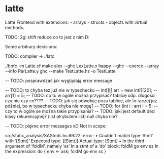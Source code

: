 # latte

Latte Frontend with extensions:
    - arrays
    - structs
    - objects with virtual methods.
<!-- 
## Gramatyka
Gramatyka to nieco zmodyfikowana gramatyka języka *Latte*.

W gramatyce występuje konflikt:
wyrażenie `if (cond1) f1(); if (cond2) f2(); else g();` jest parsowane tak, że `else` należy do __drugiego__ `if`. -->

TODO: 2gi shift reduce co to jest z nim D:

Some arbitrary decisions:





TODO: compiler -> ./latc




./bnfc -m Latte.cf
make
alex --ghc LexLatte.x
happy --ghc --coerce --array --info ParLatte.y
ghc --make TestLatte.hs -o TestLatte



-- TODO: posprawdzać jak wyglądają error message

-- TODO: to chyba też już nie w typechecku
-- int[][] arr = new int[][20];
-- arr[1] = 5; -- TODO: co tu w ogóle można przypisać? tablicę odp. długości czy nic czy co????
-- TODO: jak się odwołuję poza tablicę, ale to raczej już później, bo w typechecku chyba nie mogę?
-- TODO: for (int i : arr) i = 5; -- czy to w ogóle se można takie przypisania?
-- TODO: jaki jest default decl klasy rekurencyjnej? (list atrybutem list) null chyba nie?


-- TODO: piękne error messages xD
 Not in scope:

src/static_analysis/SAStmts.hs:69:22: error:
    • Couldn't match type ‘Stmt’ with ‘[Stmt]’
      Expected type: [[Stmt]]
        Actual type: [Stmt]
    • In the third argument of ‘foldM’, namely ‘ss’
      In a stmt of a 'do' block: foldM go env ss
      In the expression:
        do { env <- ask;
             foldM go env ss }

